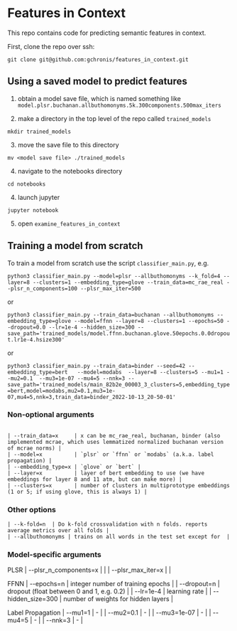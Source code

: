 # Features in Context

This repo contains code for predicting semantic features in context.

First, clone the repo over ssh:

`git clone git@github.com:gchronis/features_in_context.git`

## Using a saved model to predict features

1. obtain a model save file, which is named something like `model.plsr.buchanan.allbuthomonyms.5k.300components.500max_iters`

2. make a directory in the top level of the repo called `trained_models`

`mkdir trained_models`

3. move the save file to this directory

`mv <model save file> ./trained_models`

4. navigate to the notebooks directory

`cd notebooks`

4. launch jupyter

`jupyter notebook`

5. open `examine_features_in_context`


## Training a model from scratch

To train a model from scratch use the script `classifier_main.py`, e.g.

`python3 classifier_main.py --model=plsr --allbuthomonyms --k_fold=4 --layer=8 --clusters=1 --embedding_type=glove --train_data=mc_rae_real --plsr_n_components=100 --plsr_max_iter=500`


or

`python3 classifier_main.py --train_data=buchanan --allbuthomonyms --embedding_type=glove --model=ffnn --layer=8 --clusters=1 --epochs=50 --dropout=0.0 --lr=1e-4 --hidden_size=300 --save_path='trained_models/model.ffnn.buchanan.glove.50epochs.0.0dropout.lr1e-4.hsize300'`

or

`python3 classifier_main.py --train_data=binder --seed=42 --embedding_type=bert   --model=modabs  --layer=8 --clusters=5 --mu1=1 --mu2=0.1  --mu3=1e-07 --mu4=5 --nnk=3 --save_path='trained_models/main_82b2e_00003_3_clusters=5,embedding_type=bert,model=modabs,mu2=0.1,mu3=1e-07,mu4=5,nnk=3,train_data=binder_2022-10-13_20-50-01'`



### Non-optional arguments
```

| --train_data=x     | x can be mc_rae_real, buchanan, binder (also implemented mcrae, which uses lemmatized normalized buchanan version of mcrae norms) |
| --model=x          | `plsr` or `ffnn` or `modabs` (a.k.a. label propagation) |
| --embedding_type=x | `glove` or `bert` |
| --layer=x          | layer of bert embedding to use (we have embeddings for layer 8 and 11 atm, but can make more) |
| --clusters=x       | number of clusters in multiprototype embeddings (1 or 5; if using glove, this is always 1) |
```

### Other options
```
| --k-fold=n  | Do k-fold crossvalidation with n folds. reports average metrics over all folds |
| --allbuthomonyms | trains on all words in the test set except for  |
```

### Model-specific arguments

PLSR
| --plsr_n_components=x | |
| --plsr_max_iter=x | |

FFNN
| --epochs=n |  integer number of training epochs |
| --dropout=n  | dropout (float between 0 and 1, e.g. 0.2) | 
| --lr=1e-4 	| learning rate |
| --hidden_size=300 | number of weights for hidden layers |

Label Propagation 
| --mu1=1 | - |
| --mu2=0.1 | - |
| --mu3=1e-07 | - |
| --mu4=5 | - |
| --nnk=3 | - |
